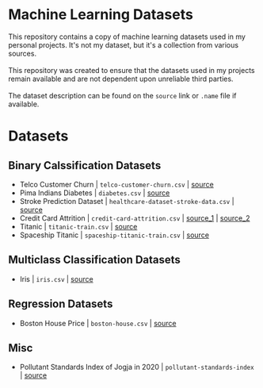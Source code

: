 # Machine Learning Datasets
This repository contains a copy of machine learning datasets used in my personal projects. It's not my dataset, but it's a collection from various sources.
<br><br>
This repository was created to ensure that the datasets used in my projects remain available and are not dependent upon unreliable third parties.
<br><br>
The dataset description can be found on the `source` link or `.name` file if available.

# Datasets
## Binary Calssification Datasets
- Telco Customer Churn | `telco-customer-churn.csv` | [source](https://www.kaggle.com/datasets/blastchar/telco-customer-churn)
- Pima Indians Diabetes | `diabetes.csv` | [source](https://www.kaggle.com/datasets/uciml/pima-indians-diabetes-database)
- Stroke Prediction Dataset | `healthcare-dataset-stroke-data.csv` | [source](https://www.kaggle.com/datasets/fedesoriano/stroke-prediction-dataset)
- Credit Card Attrition | `credit-card-attrition.csv` | [source_1](https://www.kaggle.com/datasets/sakshigoyal7/credit-card-customers) | [source_2](https://leaps.analyttica.com/sample_cases/9546)
- Titanic | `titanic-train.csv` | [source](https://www.kaggle.com/competitions/titanic/)
- Spaceship Titanic | `spaceship-titanic-train.csv` | [source](https://www.kaggle.com/competitions/spaceship-titanic)

## Multiclass Classification Datasets
- Iris | `iris.csv` | [source](https://archive.ics.uci.edu/ml/datasets/Iris)

## Regression Datasets
- Boston House Price | `boston-house.csv` | [source](http://lib.stat.cmu.edu/datasets/boston)

## Misc
- Pollutant Standards Index of Jogja in 2020 | `pollutant-standards-index` | [source](https://lingkunganhidup.jogjakota.go.id/page/index/basis-data-lingkungan-hidup)
